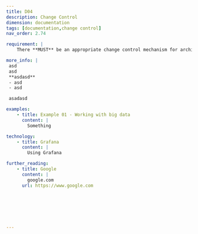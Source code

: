 ```yaml
---
title: D04
description: Change Control
dimension: documentation
tags: [documentation,change control]
nav_order: 2.74

requirement: |
    There **MUST** be an appropriate change control mechanism for architecture documentation  

more_info: |
 asd
 asd
 **asdasd**
 - asd 
 - asd

 asadasd

examples: 
    - title: Example 01 - Working with big data
      content: |
        Something

technology:
    - title: Grafana
      content: |
        Using Grafana

further_reading:
    - title: Google
      content: |
        google.com
      url: https://www.google.com







---
```

